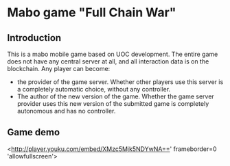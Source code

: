 # Mabo game "Full Chain War"
## Introduction  
  This is a mabo mobile game based on UOC development. The entire game does not have any central server at all, and all interaction data is on the blockchain. Any player can become:
  *  the provider of the game server. Whether other players use this server is a completely automatic choice, without any controller. 
  *  The author of the new version of the game. Whether the game server provider uses this new version of the submitted game is completely autonomous and has no controller.
## Game demo
<http://player.youku.com/embed/XMzc5Mjk5NDYwNA==' frameborder=0 'allowfullscreen'>
